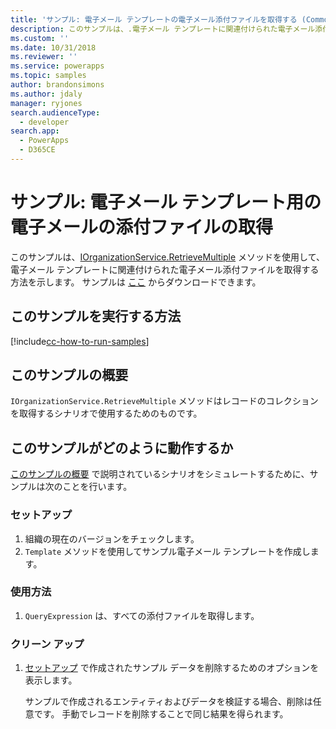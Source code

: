 ```yaml
---
title: 'サンプル: 電子メール テンプレートの電子メール添付ファイルを取得する (Common Data Service for Apps) | Microsoft Docs'
description: このサンプルは、.電子メール テンプレートに関連付けられた電子メール添付ファイルを取得する方法を示します
ms.custom: ''
ms.date: 10/31/2018
ms.reviewer: ''
ms.service: powerapps
ms.topic: samples
author: brandonsimons
ms.author: jdaly
manager: ryjones
search.audienceType:
  - developer
search.app:
  - PowerApps
  - D365CE
---
```

# <a name="sample-retrieve-email-attachments-for-an-email-template"></a>サンプル: 電子メール テンプレート用の電子メールの添付ファイルの取得

<!-- https://docs.microsoft.com/en-us/dynamics365/customer-engagement/developer/sample-retrieve-email-attachments-email-template -->

このサンプルは、[IOrganizationService.RetrieveMultiple](https://docs.microsoft.com/en-us/dotnet/api/microsoft.xrm.sdk.iorganizationservice.retrievemultiple?view=dynamics-general-ce-9) メソッドを使用して、電子メール テンプレートに関連付けられた電子メール添付ファイルを取得する方法を示します。 サンプルは [ここ](https://github.com/Microsoft/PowerApps-Samples/tree/master/cds/orgsvc/C%23/RetrieveEmailAttach) からダウンロードできます。

## <a name="how-to-run-this-sample"></a>このサンプルを実行する方法

[!include[cc-how-to-run-samples](../../includes/cc-how-to-run-samples.md)]

## <a name="what-this-sample-does"></a>このサンプルの概要

`IOrganizationService.RetrieveMultiple` メソッドはレコードのコレクションを取得するシナリオで使用するためのものです。


## <a name="how-this-sample-works"></a>このサンプルがどのように動作するか

[このサンプルの概要](#what-this-sample-does) で説明されているシナリオをシミュレートするために、サンプルは次のことを行います。

### <a name="setup"></a>セットアップ

1. 組織の現在のバージョンをチェックします。
2. `Template` メソッドを使用してサンプル電子メール テンプレートを作成します。

### <a name="demonstrate"></a>使用方法

1. `QueryExpression` は、すべての添付ファイルを取得します。

### <a name="clean-up"></a>クリーン アップ

1. [セットアップ](#setup) で作成されたサンプル データを削除するためのオプションを表示します。

    サンプルで作成されるエンティティおよびデータを検証する場合、削除は任意です。 手動でレコードを削除することで同じ結果を得られます。
